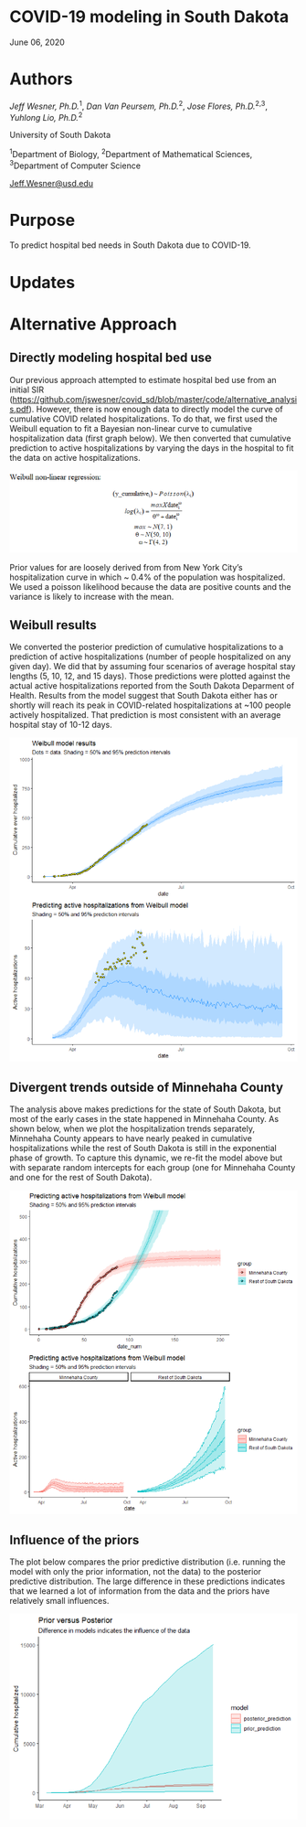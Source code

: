 COVID-19 modeling in South Dakota
================
June 06, 2020

# Authors

*Jeff Wesner, Ph.D.*<sup>1</sup>, *Dan Van Peursem, Ph.D.*<sup>2</sup>,
*Jose Flores, Ph.D.*<sup>2,3</sup>, *Yuhlong Lio, Ph.D.*<sup>2</sup>

University of South Dakota

<sup>1</sup>Department of Biology, <sup>2</sup>Department of
Mathematical Sciences, <sup>3</sup>Department of Computer Science

<Jeff.Wesner@usd.edu>

# Purpose

To predict hospital bed needs in South Dakota due to COVID-19.

# Updates

# Alternative Approach

## Directly modeling hospital bed use

Our previous approach attempted to estimate hospital bed use from an
initial SIR
(<https://github.com/jswesner/covid_sd/blob/master/code/alternative_analysis.pdf>).
However, there is now enough data to directly model the curve of
cumulative COVID related hospitalizations. To do that, we first used the
Weibull equation to fit a Bayesian non-linear curve to cumulative
hospitalization data (first graph below). We then converted that
cumulative prediction to active hospitalizations by varying the days in
the hospital to fit the data on active hospitalizations.

![](README_files/figure-gfm/unnamed-chunk-2-1.png)<!-- -->

Prior values for are loosely derived from from New York City’s
hospitalization curve in which \~ 0.4% of the population was
hospitalized. We used a poisson likelihood because the data are positive
counts and the variance is likely to increase with the mean.

## Weibull results

We converted the posterior prediction of cumulative hospitalizations to
a prediction of active hospitalizations (number of people hospitalized
on any given day). We did that by assuming four scenarios of average
hospital stay lengths (5, 10, 12, and 15 days). Those predictions were
plotted against the actual active hospitalizations reported from the
South Dakota Deparment of Health. Results from the model suggest that
South Dakota either has or shortly will reach its peak in COVID-related
hospitalizations at \~100 people actively hospitalized. That prediction
is most consistent with an average hospital stay of 10-12 days.

![](README_files/figure-gfm/unnamed-chunk-4-1.png)<!-- -->

## Divergent trends outside of Minnehaha County

The analysis above makes predictions for the state of South Dakota, but
most of the early cases in the state happened in Minnehaha County. As
shown below, when we plot the hospitalization trends separately,
Minnehaha County appears to have nearly peaked in cumulative
hospitalizations while the rest of South Dakota is still in the
exponential phase of growth. To capture this dynamic, we re-fit the
model above but with separate random intercepts for each group (one for
Minnehaha County and one for the rest of South Dakota).

![](README_files/figure-gfm/unnamed-chunk-6-1.png)<!-- -->

## Influence of the priors

The plot below compares the prior predictive distribution (i.e. running
the model with only the prior information, not the data) to the
posterior predictive distribution. The large difference in these
predictions indicates that we learned a lot of information from the data
and the priors have relatively small influences.

![](README_files/figure-gfm/unnamed-chunk-7-1.png)<!-- -->

